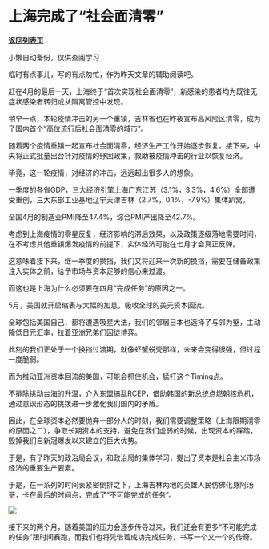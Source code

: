 # 上海完成了“社会面清零”

[**返回列表页**](/gzh/政事堂2019)

小懒自动备份，仅供查阅学习

临时有点事儿，写的有点匆忙，作为昨天文章的辅助阅读吧。

  

赶在4月的最后一天，上海终于“首次实现社会面清零”，新感染的患者均为既往无症状感染者转归或从隔离管控中发现。

  

稍早一点，本轮疫情冲击的另一个重镇，吉林省也在昨夜宣布高风险区清零，成为了国内首个“高位流行后社会面清零的城市”。

  

随着两个疫情重镇一起宣布社会面清零，经济生产工作开始逐步恢复，接下来，中央将正式批量出台针对疫情的纾困政策，救助被疫情冲击的行业以恢复经济。  

  

毕竟，这一轮疫情，对经济的冲击，远远超出很多人的想象。  

  

一季度的各省GDP，三大经济引擎上海广东江苏（3.1%，3.3%，4.6%）全部遭受重创，三大东部工业基地辽宁天津吉林（2.7%，0.1%，-7.9%）集体趴窝。

  

全国4月的制造业PMI降至47.4%，综合PMI产出降至42.7%。

  

考虑到上海疫情的零星反复，经济影响的滞后效果，以及政策逐级落地需要时间，在不考虑其他重镇爆发疫情的前提下，实体经济可能在七月才会真正反弹。

  

这意味着接下来，继一季度的换挡，我们又将迎来一次新的换挡，需要在储备政策注入实体之前，给予市场与资本足够的信心来过渡。

  

而这也是上海为什么必须要在四月“完成任务”的原因之一。  

  

5月，美国就开启缩表与大幅的加息，吸收全球的美元资本回流。

  

全球包括美国自己，都将遭遇吸星大法，我们的邻居日本也选择了与邻为壑，主动降低日元汇率，拉着亚洲兄弟们囚徒博弈。

  

此刻的我们正处于一个换挡过渡期，就像虾蟹蜕壳那样，未来会变得很强，但过程一度脆弱。

  

而为推动亚洲资本回流的美国，可能会抓住机会，猛打这个Timing点。

  

不排除挑动台海的升温，介入东盟搞乱RCEP，借助韩国的新总统点燃朝核危机，通过意识形态的挑拨进一步激化我们国内的矛盾。

  

因此，在全球资本必然要抛弃一部分人的时刻，我们需要调整策略（上海限期清零的原因之二），争取长期资本的支持，避免在我们虚弱的时候，出现资本的踩踏，毁掉我们自新冠爆发以来建立的巨大优势。  

  

于是，有了昨天的政治局会议，和政治局的集体学习，提出了资本是社会主义市场经济的重要生产要素。

  

于是，在一系列的时间表紧密倒排之下，上海吉林两地的英雄人民仿佛化身阿汤哥，卡在最后的时间点，完成了“不可能完成的任务”。

  

![](https://mmbiz.qpic.cn/mmbiz_png/rxhS23yu8cMUz9bUw8htU5oCgAgdGuu5zsEM6fdBuWbuCRVWhtSWU7cicZiazcw6vwsrB07Zz2O8XOg765B1IrPQ/640?wx_fmt=png)

  

接下来的两个月，随着美国的压力会逐步传导过来，我们还会有更多“不可能完成的任务”跟时间赛跑，而我们也将凭借着成功完成任务，书写一个又一个的传奇。  

  

  

